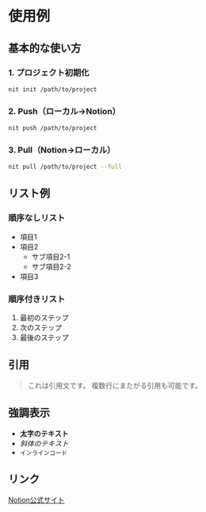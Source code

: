 # 使用例

## 基本的な使い方

### 1. プロジェクト初期化

```bash
nit init /path/to/project
```

### 2. Push（ローカル→Notion）

```bash
nit push /path/to/project
```

### 3. Pull（Notion→ローカル）

```bash
nit pull /path/to/project --full
```

## リスト例

### 順序なしリスト

- 項目1
- 項目2
  - サブ項目2-1
  - サブ項目2-2
- 項目3

### 順序付きリスト

1. 最初のステップ
2. 次のステップ
3. 最後のステップ

## 引用

> これは引用文です。
> 複数行にまたがる引用も可能です。

## 強調表示

- **太字のテキスト**
- *斜体のテキスト*
- `インラインコード`

## リンク

[Notion公式サイト](https://www.notion.so)




